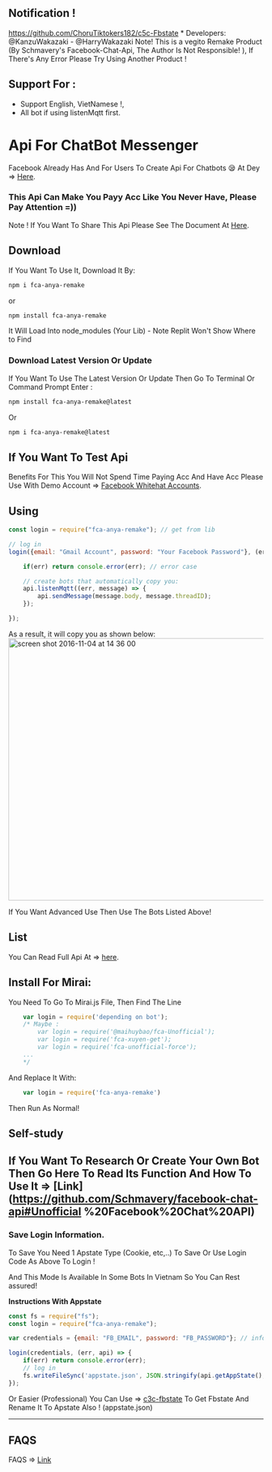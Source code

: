 ## Notification !
https://github.com/ChoruTiktokers182/c5c-Fbstate
    * Developers: @KanzuWakazaki - @HarryWakazaki
Note! This is a vegito Remake Product (By Schmavery's Facebook-Chat-Api, The Author Is Not Responsible! ), If There's Any Error Please Try Using Another Product !

## Support For :

+ Support English, VietNamese !,
+ All bot if using listenMqtt first.

# Api For ChatBot Messenger

Facebook Already Has And For Users To Create Api For Chatbots 😪 At Dey => [Here](https://developers.facebook.com/docs/messenger-platform).

### This Api Can Make You Payy Acc Like You Never Have, Please Pay Attention =))

Note ! If You Want To Share This Api Please See The Document At [Here](https://github.com/Schmavery/facebook-chat-api).

## Download

If You Want To Use It, Download It By:
```bash
npm i fca-anya-remake
```
or
```bash
npm install fca-anya-remake
```

It Will Load Into node_modules (Your Lib) - Note Replit Won't Show Where to Find

### Download Latest Version Or Update

If You Want To Use The Latest Version Or Update Then Go To Terminal Or Command Prompt Enter :
```bash
npm install fca-anya-remake@latest
```
Or
```bash
npm i fca-anya-remake@latest
```

## If You Want To Test Api

Benefits For This You Will Not Spend Time Paying Acc And Have Acc
Please Use With Demo Account => [Facebook Whitehat Accounts](https://www.facebook.com/whitehat/accounts/).

## Using

```javascript
const login = require("fca-anya-remake"); // get from lib

// log in
login({email: "Gmail Account", password: "Your Facebook Password"}, (err, api) => {

    if(err) return console.error(err); // error case

    // create bots that automatically copy you:
    api.listenMqtt((err, message) => {
        api.sendMessage(message.body, message.threadID);
    });

});
```

As a result, it will copy you as shown below:
<img width="517" alt="screen shot 2016-11-04 at 14 36 00" src="https://cloud.githubusercontent.com/assets/4534692/20023545/f8c24130-a29d-11e6-9ef7-47568bdbc1f2 .png">

If You Want Advanced Use Then Use The Bots Listed Above!

## List

You Can Read Full Api At => [here](DOCS.md).

## Install For Mirai:

You Need To Go To Mirai.js File, Then Find The Line
```js
    var login = require('depending on bot');
    /* Maybe :
        var login = require('@maihuybao/fca-Unofficial');
        var login = require('fca-xuyen-get');
        var login = require('fca-unofficial-force');
    ...
    */
```

And Replace It With:

```js
    var login = require('fca-anya-remake')
```

Then Run As Normal!

## Self-study

If You Want To Research Or Create Your Own Bot Then Go Here To Read Its Function And How To Use It => [Link](https://github.com/Schmavery/facebook-chat-api#Unofficial %20Facebook%20Chat%20API)
------------------------------------

### Save Login Information.

To Save You Need 1 Apstate Type (Cookie, etc,..) To Save Or Use Login Code As Above To Login !

And This Mode Is Available In Some Bots In Vietnam So You Can Rest assured!

__Instructions With Appstate__

```js
const fs = require("fs");
const login = require("fca-anya-remake");

var credentials = {email: "FB_EMAIL", password: "FB_PASSWORD"}; // info tk

login(credentials, (err, api) => {
    if(err) return console.error(err);
    // log in
    fs.writeFileSync('appstate.json', JSON.stringify(api.getAppState(), null,'\t')); //create appstate
});
```

Or Easier (Professional) You Can Use => [c3c-fbstate](https://github.com/c3cbot/c3c-fbstate) To Get Fbstate And Rename It To Apstate Also ! (appstate.json)

------------------------------------

## FAQS

FAQS => [Link](https://github.com/Schmavery/facebook-chat-api#FAQS)